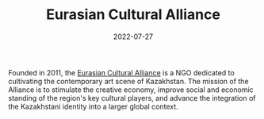 ﻿---
title: "Eurasian Cultural Alliance"
linkTitle: "Eurasian Cultural Alliance"
contributor: ["Aizada Arystanbek"]
date: 2022-07-27
countries: ["Kazakhstan"]
category: ["Local NGO"]
tags: ["general NGO", "culture", "art"]
date_start: [2011]
date_end: []
data_type: ["qualitative", "discourse", "art"] 
language: ["Russian", "English"]
description: 
  Eurasian Cultural Alliance is a NGO dedicated to cultivating the contemporary art scene of Kazakhstan.
---

Founded in 2011, the [Eurasian Cultural Alliance](https://en.cultura.kz/) is a NGO dedicated to cultivating the contemporary art scene of Kazakhstan. The mission of the Alliance is to stimulate the creative economy, improve social and economic standing of the region's key cultural players, and advance the integration of the Kazakhstani identity into a larger global context. 
